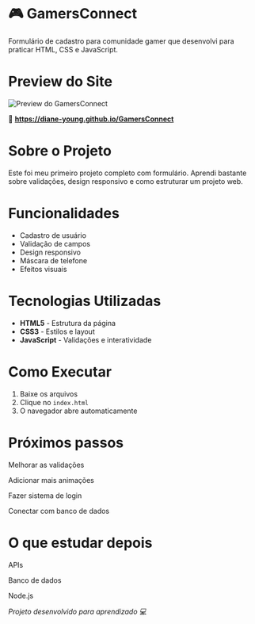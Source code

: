 # 🎮 GamersConnect

Formulário de cadastro para comunidade gamer que desenvolvi para praticar HTML, CSS e JavaScript.

# Preview do Site

![Preview do GamersConnect](<img width="1667" height="863" alt="gamersconnect-preview" src="https://github.com/user-attachments/assets/251043fe-6ed8-49d4-a971-bd6e0903cbf2" />)

🔗 **https://diane-young.github.io/GamersConnect**

# Sobre o Projeto

Este foi meu primeiro projeto completo com formulário. Aprendi bastante sobre validações, design responsivo e como estruturar um projeto web.

# Funcionalidades

- Cadastro de usuário
- Validação de campos
- Design responsivo
- Máscara de telefone
- Efeitos visuais

# Tecnologias Utilizadas

- **HTML5** - Estrutura da página
- **CSS3** - Estilos e layout
- **JavaScript** - Validações e interatividade

# Como Executar

1. Baixe os arquivos
2. Clique no `index.html`
3. O navegador abre automaticamente

# Próximos passos

Melhorar as validações

Adicionar mais animações

Fazer sistema de login

Conectar com banco de dados

# O que estudar depois

APIs

Banco de dados

Node.js

*Projeto desenvolvido para aprendizado 💻*
